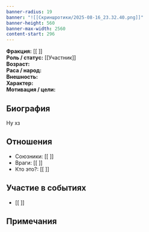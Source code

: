 ```yaml
---
banner-radius: 19
banner: "![[Скриншротики/2025-08-16_23.32.40.png]]"
banner-height: 560
banner-max-width: 2560
content-start: 296
---
```


**Фракция:** [[ ]]  
**Роль / статус:** [[Участник]]  
**Возраст:**  
**Раса / народ:**  
**Внешность:**  
**Характер:**  
**Мотивация / цели:**  

## Биография
Ну хз
## Отношения
- Союзники: [[ ]]
- Враги: [[ ]]
- Кто это?: [[ ]]

## Участие в событиях
- [[ ]]

## Примечания
